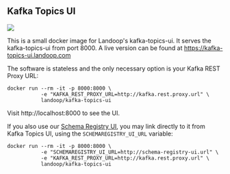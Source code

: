 ## Kafka Topics UI ##

[![](https://images.microbadger.com/badges/image/landoop/kafka-topics-ui.svg)](http://microbadger.com/images/landoop/kafka-topics-ui)

This is a small docker image for Landoop's kafka-topics-ui.
It serves the kafka-topics-ui from port 8000.
A live version can be found at <https://kafka-topics-ui.landoop.com>

The software is stateless and the only necessary option is your Kafka REST Proxy
URL:

    docker run --rm -it -p 8000:8000 \
               -e "KAFKA_REST_PROXY_URL=http://kafka.rest.proxy.url" \
               landoop/kafka-topics-ui

Visit http://localhost:8000 to see the UI.

If you also use our
[Schema Registry UI](https://github.com/Landoop/schema-registry-ui), you may
link directly to it from Kafka Topics UI, using the `SCHEMAREGISTRY_UI_URL`
variable:

    docker run --rm -it -p 8000:8000 \
               -e "SCHEMAREGISTRY_UI_URL=http://schema-registry-ui.url" \
               -e "KAFKA_REST_PROXY_URL=http://kafka.rest.proxy.url" \
               landoop/kafka-topics-ui

